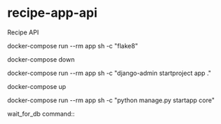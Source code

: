 # recipe-app-api
Recipe API

docker-compose run --rm app sh -c "flake8"

docker-compose down


docker-compose run --rm app sh -c "django-admin startproject app ."

docker-compose up


docker-compose run --rm app sh -c "python manage.py startapp core"


wait_for_db command::


